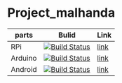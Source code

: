 # Project_malhanda

| parts  |  Bulid | Link |
|---|---|---|
|RPi| [![Build Status](https://travis-ci.org/Ajou-masinda/RPi.svg?branch=master)](https://travis-ci.org/Ajou-masinda/RPi)|[link](https://github.com/Ajou-masinda/RPi/)|
|Arduino|[![Build Status](https://travis-ci.org/Ajou-masinda/Arduino.svg?branch=master)](https://travis-ci.org/Ajou-masinda/Arduino)|[link](https://github.com/Ajou-masinda/Arduino/)|
|Android|[![Build Status](https://travis-ci.org/Ajou-masinda/Android.svg?branch=master)](https://travis-ci.org/Ajou-masinda/Android)|[link](https://github.com/Ajou-masinda/Android/)|

